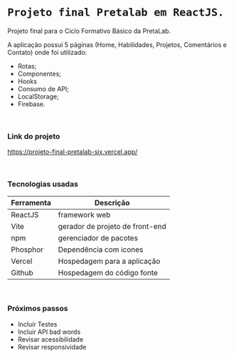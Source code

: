 # `Projeto final Pretalab em ReactJS.`

Projeto final para o Ciclo Formativo Básico da PretaLab.

A aplicação possui 5 páginas (Home, Habilidades, Projetos, Comentários e Contato) onde foi utilizado: 
- Rotas;
- Componentes;
- Hooks
- Consumo de API;
- LocalStorage;
- Firebase.

<br />

### Link do projeto 
https://projeto-final-pretalab-six.vercel.app/

<br />

### Tecnologias usadas
| Ferramenta | Descrição |
| --- | --- |
| ReactJS | framework web |
| Vite | gerador de projeto de front-end|
| npm | gerenciador de pacotes|
| Phosphor | Dependência com icones|
| Vercel | Hospedagem para a aplicação|
| Github | Hospedagem do código fonte |

<br />

### Próximos passos

- Incluir Testes
- Incluir API bad words
- Revisar acessibilidade
- Revisar responsividade
